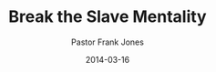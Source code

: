 ---
lunr: "true"
title: "Break the Slave Mentality"
author: "Pastor Frank Jones"
postDate: "03-16-2014"
date: 2014-03-16
category: "sermons"
slug: "2014/03/03162014_ffc"
icon: microphone
audioLink: "03162014_ffc"
tags: [break slave mentality]
mp3: "03162014_ffc/03162014.mp3"
ogg: "03162014_ffc/03162014.ogg"
linkurl: "https://archive.org/download/03162014_ffc/03162014_ffc_files.xml"
ipath: "https://archive.org/download/03162014_ffc/03162014.mp3"
layout: sermon.html
---